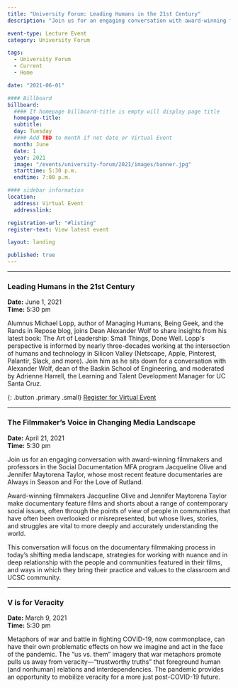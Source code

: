 ```yaml
---
title: "University Forum: Leading Humans in the 21st Century"
description: "Join us for an engaging conversation with award-winning filmmakers and professors in the Social Documentation MFA program Jacqueline Olive and Jennifer Maytorena Taylor, whose most recent feature documentaries are Always in Season and For the Love of Rutland."

event-type: Lecture Event
category: University Forum

tags:
  - University Forum
  - Current
  - Home

date: "2021-06-01"

#### Billboard
billboard:
  #### If homepage billboard-title is empty will display page title
  homepage-title: 
  subtitle:
  day: Tuesday
  #### Add TBD to month if not date or Virtual Event
  month: June
  date: 1
  year: 2021
  image: "/events/university-forum/2021/images/banner.jpg"
  starttime: 5:30 p.m.
  endtime: 7:00 p.m.

#### sidebar information
location:
  address: Virtual Event
  addresslink: 

registration-url: "#listing"
register-text: View latest event

layout: landing

published: true
---
```


<a name="listing"></a> 

---

### Leading Humans in the 21st Century

**Date:** June 1, 2021<br/>
**Time:** 5:30 pm

Alumnus Michael Lopp, author of Managing Humans, Being Geek, and the Rands in Repose blog, joins Dean Alexander Wolf to share insights from his latest book: The Art of Leadership: Small Things, Done Well. Lopp's perspective is informed by nearly three-decades working at the intersection of humans and technology in Silicon Valley (Netscape, Apple, Pinterest, Palantir, Slack, and more). Join him as he sits down for a conversation with Alexander Wolf, dean of the Baskin School of Engineering, and moderated by Adrienne Harrell, the Learning and Talent Development Manager for UC Santa Cruz.

{: .button .primary .small}
[Register for Virtual Event](https://ucsc.zoom.us/webinar/register/WN_f4UfbiD0RZWgSgih_NT8TA)

---

### The Filmmaker’s Voice in Changing Media Landscape

**Date:** April 21, 2021<br/>
**Time:** 5:30 pm

Join us for an engaging conversation with award-winning filmmakers and professors in the Social Documentation MFA program Jacqueline Olive and Jennifer Maytorena Taylor, whose most recent feature documentaries are Always in Season and For the Love of Rutland.  

Award-winning filmmakers Jacqueline Olive and Jennifer Maytorena Taylor make documentary feature films and shorts about a range of contemporary social issues, often through the points of view of people in communities that have often been overlooked or misrepresented, but whose lives, stories, and struggles are vital to more deeply and accurately understanding the world.

This conversation will focus on the documentary filmmaking process in today’s shifting media landscape, strategies for working with nuance and in deep relationship with the people and communities featured in their films, and ways in which they bring their practice and values to the classroom and UCSC community.

---

### V is for Veracity

**Date:** March 9, 2021<br/>
**Time:** 5:30 pm

Metaphors of war and battle in fighting COVID-19, now commonplace, can have their own problematic effects on how we imagine and act in the face of the pandemic. The “us vs. them” imagery that war metaphors promote pulls us away from veracity—“trustworthy truths” that foreground human (and nonhuman) relations and interdependencies. The pandemic provides an opportunity to mobilize veracity for a more just post-COVID-19 future.
